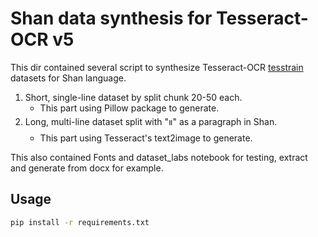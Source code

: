 # Shan data synthesis for Tesseract-OCR v5

This dir contained several script to synthesize Tesseract-OCR [tesstrain](https://github.com/tesseract-ocr/tesstrain) datasets for Shan language.

1. Short, single-line dataset by split chunk 20-50 each.
    - This part using Pillow package to generate.
2. Long, multi-line dataset split with "။" as a paragraph in Shan.
    - This part using Tesseract's text2image to generate.

This also contained Fonts and dataset_labs notebook for testing, extract and generate from docx for example.

## Usage

```bash
pip install -r requirements.txt
```